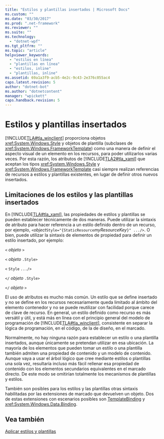 ```yaml
---
title: "Estilos y plantillas insertados | Microsoft Docs"
ms.custom: ""
ms.date: "03/30/2017"
ms.prod: ".net-framework"
ms.reviewer: ""
ms.suite: ""
ms.technology: 
  - "dotnet-wpf"
ms.tgt_pltfrm: ""
ms.topic: "article"
helpviewer_keywords: 
  - "estilos en línea"
  - "plantillas en línea"
  - "estilos, inline"
  - "plantillas, inline"
ms.assetid: 69a1a3f9-acb5-4e2c-9c43-2e376c055ac4
caps.latest.revision: 5
author: "dotnet-bot"
ms.author: "dotnetcontent"
manager: "wpickett"
caps.handback.revision: 5
---
```

# Estilos y plantillas insertados
[!INCLUDE[TLA#tla_winclient](../../../../includes/tlasharptla-winclient-md.md)] proporciona objetos <xref:System.Windows.Style> y objetos de plantilla \(subclases de <xref:System.Windows.FrameworkTemplate>\) como una manera de definir el aspecto visual de un elemento en los recursos, para poder utilizarlos varias veces.  Por esta razón, los atributos de [!INCLUDE[TLA2#tla_xaml](../../../../includes/tla2sharptla-xaml-md.md)] que aceptan los tipos <xref:System.Windows.Style> y <xref:System.Windows.FrameworkTemplate> casi siempre realizan referencias de recursos a estilos y plantillas existentes, en lugar de definir otros nuevos insertados.  
  
## Limitaciones de los estilos y las plantillas insertados  
 En [!INCLUDE[TLA#tla_xaml](../../../../includes/tlasharptla-xaml-md.md)], las propiedades de estilos y plantillas se pueden establecer técnicamente de dos maneras.  Puede utilizar la sintaxis de atributo para hacer referencia a un estilo definido dentro de un recurso, por ejemplo, `<`*object*`Style="{StaticResource`*myResourceKey*`}" .../>`.  O bien, puede utilizar la sintaxis de elementos de propiedad para definir un estilo insertado, por ejemplo:  
  
 `<` *objeto* `>`  
  
 `<` *objeto* `.Style>`  
  
 `<` `Style`  `.../>`  
  
 `</` *objeto* `.Style>`  
  
 `</` *objeto* `>`  
  
 El uso de atributos es mucho más común.  Un estilo que se define insertado y no se define en los recursos necesariamente queda limitado al ámbito del elemento contenedor y no se puede reutilizar con facilidad porque carece de clave de recurso.  En general, un estilo definido como recurso es más versátil y útil, y está más en línea con el principio general del modelo de programación de [!INCLUDE[TLA#tla_winclient](../../../../includes/tlasharptla-winclient-md.md)], consistente en separar la lógica de programación, en el código, de la de diseño, en el marcado.  
  
 Normalmente, no hay ninguna razón para establecer un estilo o una plantilla insertados, aunque únicamente se pretendan utilizar en esa ubicación.  La mayoría de los elementos que pueden tomar un estilo o una plantilla también admiten una propiedad de contenido y un modelo de contenido.  Aunque vaya a usar el árbol lógico que cree mediante estilos o plantillas una sola vez, resultaría incluso más fácil rellenar esa propiedad de contenido con los elementos secundarios equivalentes en el marcado directo.  De este modo se omitirían totalmente los mecanismos de plantillas y estilos.  
  
 También son posibles para los estilos y las plantillas otras sintaxis habilitadas por las extensiones de marcado que devuelven un objeto.  Dos de estas extensiones con escenarios posibles son [TemplateBinding](../../../../docs/framework/wpf/advanced/templatebinding-markup-extension.md) y <xref:System.Windows.Data.Binding>.  
  
## Vea también  
 [Aplicar estilos y plantillas](../../../../docs/framework/wpf/controls/styling-and-templating.md)